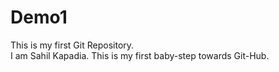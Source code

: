 # Demo1
This is my first Git Repository.
<br>
I am Sahil Kapadia. This is my first baby-step towards Git-Hub.
